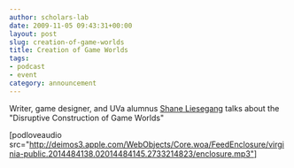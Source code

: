 ```yaml
---
author: scholars-lab
date: 2009-11-05 09:43:31+00:00
layout: post
slug: creation-of-game-worlds
title: Creation of Game Worlds
tags:
- podcast
- event
category: announcement
---
```


Writer, game designer, and UVa alumnus [Shane Liesegang](http://shaneliesegang.com/) talks about the "Disruptive Construction of Game Worlds"

[podloveaudio src="http://deimos3.apple.com/WebObjects/Core.woa/FeedEnclosure/virginia-public.2014484138.02014484145.2733214823/enclosure.mp3"]
